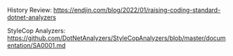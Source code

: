 History Review: 
https://endjin.com/blog/2022/01/raising-coding-standard-dotnet-analyzers

StyleCop Analyzers: 
https://github.com/DotNetAnalyzers/StyleCopAnalyzers/blob/master/documentation/SA0001.md
